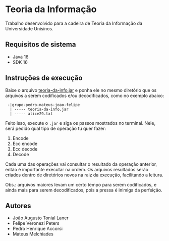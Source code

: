 # Teoria da Informação

Trabalho desenvolvido para a cadeira de Teoria da Informação da Universidade Unisinos.

## Requisitos de sistema

- Java 16
- SDK 16

## Instruções de execução 

Baixe o arquivo [teoria-da-info.jar](https://github.com/pedrohaccorsi/teoria-da-info/raw/main/download/teoria-da-info.jar) e ponha ele no mesmo diretório que os arquivos a serem codificados e/ou decodificados, como no exemplo abaixo:

```
 -|grupo-pedro-mateus-joao-felipe
  | ----- teoria-da-info.jar 
  | ----- alice29.txt
```

Feito isso, execute o `.jar` e siga os passos mostrados no terminal. Nele, será pedido qual tipo de operação tu quer fazer:

1. Encode
2. Ecc encode
3. Ecc decode
4. Decode

Cada uma das operações vai consultar o resultado da operação anterior, então é importante executar na ordem.
Os arquivos resultados serão criados dentro de diretórios novos na raiz da execução, facilitando a leitura.

Obs.: arquivos maiores levam um certo tempo para serem codificados, e ainda mais para serem decodificados, pois a pressa é inimiga da perfeição.

## Autores

- João Augusto Tonial Laner
- Felipe Veronezi Peters
- Pedro Henrique Accorsi
- Mateus Melchiades


